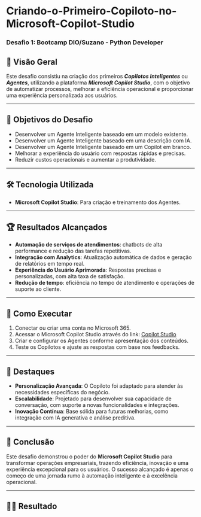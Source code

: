 # Criando-o-Primeiro-Copiloto-no-Microsoft-Copilot-Studio
### Desafio 1: Bootcamp DIO/Suzano - Python Developer

## 🚀 Visão Geral
Este desafio consistiu na criação dos primeiros ***Copilotos Inteligentes*** ou ***Agentes***, utilizando a plataforma ***Microsoft Copilot Studio***, com o objetivo de automatizar processos, melhorar a eficiência operacional e proporcionar uma experiência personalizada aos usuários.

---

## 🎯 Objetivos do Desafio
- Desenvolver um Agente Inteligente baseado em um modelo existente.
- Desenvolver um Agente Inteligente baseado em uma descrição com IA.
- Desenvolver um Agente Inteligente baseado em um Copilot em branco.
- Melhorar a experiência do usuário com respostas rápidas e precisas.
- Reduzir custos operacionais e aumentar a produtividade.

---

## 🛠️ Tecnologia Utilizada
- **Microsoft Copilot Studio**: Para criação e treinamento dos Agentes.

---

## 🏆 Resultados Alcançados
- **Automação de serviços de atendimentos**: chatbots de alta performance e redução das tarefas repetitivas.
- **Integração com Analytics**: Atualização automática de dados e geração de relatórios em tempo real.
- **Experiência do Usuário Aprimorada**: Respostas precisas e personalizadas, com alta taxa de satisfação.
- **Redução de tempo**: eficiência no tempo de atendimento e operações de suporte ao cliente.

---

## 🚀 Como Executar
1. Conectar ou criar uma conta no Microsoft 365.
2. Acessar o Microsoft Copilot Studio através do link: [Copilot Studio](https://copilotstudio.microsoft.com/)
3. Criar e configurar os Agentes conforme apresentação dos conteúdos.
5. Teste os Copilotos e ajuste as respostas com base nos feedbacks.

---

## 🌟 Destaques
- **Personalização Avançada**: O Copiloto foi adaptado para atender às necessidades específicas do negócio.
- **Escalabilidade**: Projetado para desenvolver sua capacidade de conversação, com suporte a novas funcionalidades e integrações.
- **Inovação Contínua**: Base sólida para futuras melhorias, como integração com IA generativa e análise preditiva.

---

## 📝 Conclusão
Este desafio demonstrou o poder do **Microsoft Copilot Studio** para transformar operações empresariais, trazendo eficiência, inovação e uma experiência excepcional para os usuários. O sucesso alcançado é apenas o começo de uma jornada rumo à automação inteligente e à excelência operacional. 

---

## 🤖✨ Resultado
